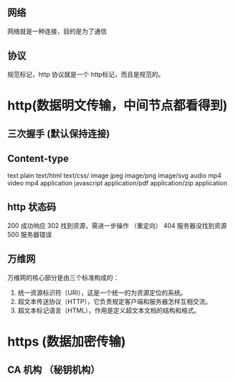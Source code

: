 ## 网络
网络就是一种连接，目的是为了通信

## 协议 
规范标记，http 协议就是一个 http标记，而且是规范的。

# http(数据明文传输，中间节点都看得到)
## 三次握手 (默认保持连接)
## Content-type
text plain text/html text/css/
image jpeg image/png image/svg
audio mp4
video mp4
application javascript application/pdf application/zip application

## http 状态码
200 成功响应
302 找到资源，需进一步操作 （重定向）
404 服务器没找到资源
500 服务器错误
## 万维网
万维网的核心部分是由三个标准构成的：
1. 统一资源标识符（URI），这是一个统一的为资源定位的系统。
2. 超文本传送协议（HTTP），它负责规定客户端和服务器怎样互相交流。
3. 超文本标记语言（HTML），作用是定义超文本文档的结构和格式。

# https (数据加密传输)
## CA 机构  （秘钥机构）